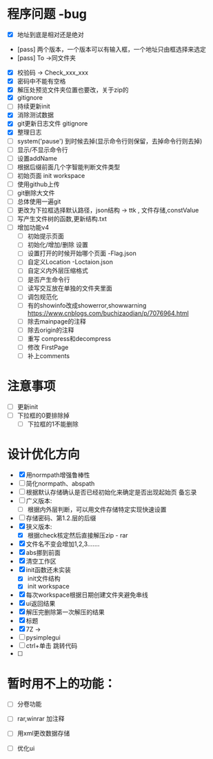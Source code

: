 # 程序问题 -bug
- [x] 地址到底是相对还是绝对
- [pass] 两个版本，一个版本可以有输入框，一个地址只由框选择来选定
- [pass] To ->同文件夹
- [x] 校验码 -> Check_xxx_xxx
- [x] 密码中不能有空格
- [x] 解压处预览文件夹位置也要改，关于zip的
- [x] gitignore
- [ ] 持续更新init
- [x] 消除测试数据
- [x] git更新日志文件 gitignore
- [x] 整理日志
- [ ] system('pause') 到时候去掉(显示命令行则保留，去掉命令行则去掉)
- [ ] 显示/不显示命令行
- [ ] 设置addName
- [ ] 根据后缀前面几个字智能判断文件类型
- [ ] 初始页面 init workspace
- [ ] 使用github上传
- [ ] git删除大文件
- [ ] 总体使用一遍git
- [ ] 更改为下拉框选择默认路径，json结构 -> ttk , 文件存储,constValue
- [ ] 写产生文件树的函数,更新结构.txt
- [ ] 增加功能v4
    - [ ] 初始提示页面
    - [ ] 初始化/增加/删除 设置
    - [ ] 设置打开的时候开始哪个页面   -Flag.json
    - [ ] 自定义Location            -Loctaion.json
    - [ ] 自定义内外层压缩格式
    - [ ] 是否产生命令行
    - [ ] 读写交互放在单独的文件夹里面
    - [ ] 调包规范化
    - [ ] 有的showinfo改成showerror,showwarning    https://www.cnblogs.com/buchizaodian/p/7076964.html
    - [ ] 除去mainpage的注释
    - [ ] 除去origin的注释
    - [ ] 重写 compress和decompress
    - [ ] 修改 FirstPage
    - [ ] 补上comments

# 注意事项
 - [ ] 更新init
 - [ ] 下拉框的0要排除掉
   - [ ] 下拉框的1不能删除

# 设计优化方向    
- [x] 用normpath增强鲁棒性
- [ ] 简化normpath、abspath
- [ ] 根据默认存储确认是否已经初始化来确定是否出现起始页
备忘录
- [ ] 广义版本:
    - [ ] 根据内外层判断，可以用文件存储特定实现快速设置
- [ ] 存储密码、第1.2.层的后缀
- [x] 狭义版本:
    - [x] 根据check核定然后直接解压zip - rar
- [x] 文件名不变会增加1,2,3.......
- [x] abs挪到前面
- [x] 清空工作区
- [x] init函数还未实装
    - [x] init文件结构
    - [x] init workspace
- [x] 每次workspace根据日期创建文件夹避免串线
- [x] ui返回结果
- [x] 解压完删除第一次解压的结果
- [x] 标题
- [x] 7Z ->
- [ ] pysimplegui
- [ ] ctrl+单击 跳转代码
- [ ] 

    
# 暂时用不上的功能：
- [ ] 分卷功能
- [ ] rar,winrar 加注释

- [ ] 用xml更改数据存储

- [ ] 优化ui


